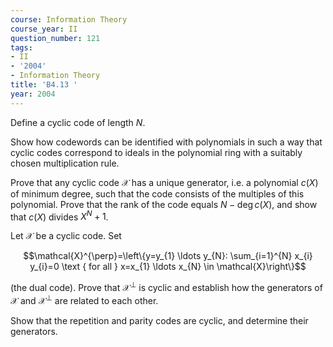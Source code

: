 ```yaml
---
course: Information Theory
course_year: II
question_number: 121
tags:
- II
- '2004'
- Information Theory
title: 'B4.13 '
year: 2004
---
```



Define a cyclic code of length $N$.

Show how codewords can be identified with polynomials in such a way that cyclic codes correspond to ideals in the polynomial ring with a suitably chosen multiplication rule.

Prove that any cyclic code $\mathcal{X}$ has a unique generator, i.e. a polynomial $c(X)$ of minimum degree, such that the code consists of the multiples of this polynomial. Prove that the rank of the code equals $N-\operatorname{deg} c(X)$, and show that $c(X)$ divides $X^{N}+1$.

Let $\mathcal{X}$ be a cyclic code. Set

$$\mathcal{X}^{\perp}=\left\{y=y_{1} \ldots y_{N}: \sum_{i=1}^{N} x_{i} y_{i}=0 \text { for all } x=x_{1} \ldots x_{N} \in \mathcal{X}\right\}$$

(the dual code). Prove that $\mathcal{X}^{\perp}$ is cyclic and establish how the generators of $\mathcal{X}$ and $\mathcal{X}^{\perp}$ are related to each other.

Show that the repetition and parity codes are cyclic, and determine their generators.